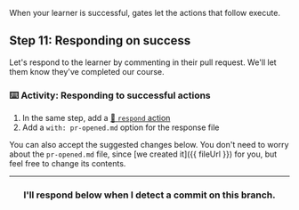 When your learner is successful, gates let the actions that follow execute.

## Step 11: Responding on success

Let's respond to the learner by commenting in their pull request. We'll let them know they've completed our course.

### :keyboard: Activity: Responding to successful actions

1. In the same step, add a [:book: `respond` action](https://github.github.com/learning-lab-equipment/#/actions/respond/)
1. Add a `with: pr-opened.md` option for the response file

You can also accept the suggested changes below. You don't need to worry about the `pr-opened.md` file, since [we created it]({{ fileUrl }}) for you, but feel free to change its contents.

<hr>
<h3 align="center">I'll respond below when I detect a commit on this branch.</h3>
